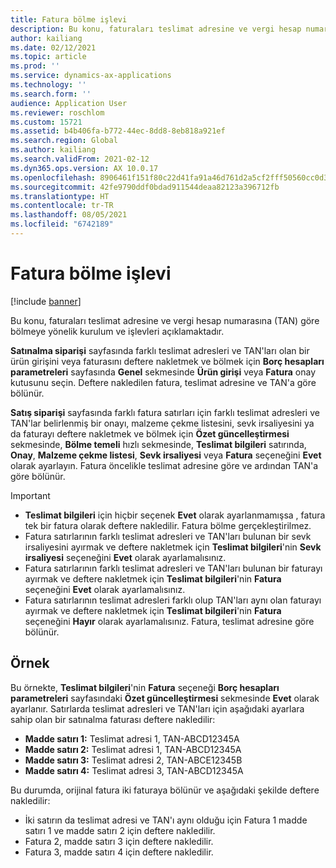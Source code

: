 ```yaml
---
title: Fatura bölme işlevi
description: Bu konu, faturaları teslimat adresine ve vergi hesap numarasına (TAN) göre bölmeye yönelik kurulum ve işlevleri açıklamaktadır.
author: kailiang
ms.date: 02/12/2021
ms.topic: article
ms.prod: ''
ms.service: dynamics-ax-applications
ms.technology: ''
ms.search.form: ''
audience: Application User
ms.reviewer: roschlom
ms.custom: 15721
ms.assetid: b4b406fa-b772-44ec-8dd8-8eb818a921ef
ms.search.region: Global
ms.author: kailiang
ms.search.validFrom: 2021-02-12
ms.dyn365.ops.version: AX 10.0.17
ms.openlocfilehash: 8906461f151f80c22d41fa91a46d761d2a5cf2fff50560cc0d388d279c5bdc7d
ms.sourcegitcommit: 42fe9790ddf0bdad911544deaa82123a396712fb
ms.translationtype: HT
ms.contentlocale: tr-TR
ms.lasthandoff: 08/05/2021
ms.locfileid: "6742189"
---
```

# <a name="split-invoice-functionality"></a>Fatura bölme işlevi

[!include [banner](../includes/banner.md)]

Bu konu, faturaları teslimat adresine ve vergi hesap numarasına (TAN) göre bölmeye yönelik kurulum ve işlevleri açıklamaktadır.

**Satınalma siparişi** sayfasında farklı teslimat adresleri ve TAN'ları olan bir ürün girişini veya faturasını deftere nakletmek ve bölmek için **Borç hesapları parametreleri** sayfasında **Genel** sekmesinde **Ürün girişi** veya **Fatura** onay kutusunu seçin. Deftere nakledilen fatura, teslimat adresine ve TAN'a göre bölünür.

**Satış siparişi** sayfasında farklı fatura satırları için farklı teslimat adresleri ve TAN'lar belirlenmiş bir onayı, malzeme çekme listesini, sevk irsaliyesini ya da faturayı deftere nakletmek ve bölmek için **Özet güncelleştirmesi** sekmesinde, **Bölme temeli** hızlı sekmesinde, **Teslimat bilgileri** satırında, **Onay**, **Malzeme çekme listesi**, **Sevk irsaliyesi** veya **Fatura** seçeneğini **Evet** olarak ayarlayın. Fatura öncelikle teslimat adresine göre ve ardından TAN'a göre bölünür.

> [!IMPORTANT]
> - **Teslimat bilgileri** için hiçbir seçenek **Evet** olarak ayarlanmamışsa , fatura tek bir fatura olarak deftere nakledilir. Fatura bölme gerçekleştirilmez.
> - Fatura satırlarının farklı teslimat adresleri ve TAN'ları bulunan bir sevk irsaliyesini ayırmak ve deftere nakletmek için **Teslimat bilgileri**'nin **Sevk irsaliyesi** seçeneğini **Evet** olarak ayarlamalısınız.
> - Fatura satırlarının farklı teslimat adresleri ve TAN'ları bulunan bir faturayı ayırmak ve deftere nakletmek için **Teslimat bilgileri**'nin **Fatura** seçeneğini **Evet** olarak ayarlamalısınız.
> - Fatura satırlarının teslimat adresleri farklı olup TAN'ları aynı olan faturayı ayırmak ve deftere nakletmek için **Teslimat bilgileri**'nin **Fatura** seçeneğini **Hayır** olarak ayarlamalısınız. Fatura, teslimat adresine göre bölünür.

## <a name="example"></a>Örnek

Bu örnekte, **Teslimat bilgileri**'nin **Fatura** seçeneği **Borç hesapları parametreleri** sayfasındaki **Özet güncelleştirmesi** sekmesinde **Evet** olarak ayarlanır. Satırlarda teslimat adresleri ve TAN'ları için aşağıdaki ayarlara sahip olan bir satınalma faturası deftere nakledilir:

- **Madde satırı 1:** Teslimat adresi 1, TAN-ABCD12345A
- **Madde satırı 2:** Teslimat adresi 1, TAN-ABCD12345A
- **Madde satırı 3:** Teslimat adresi 2, TAN-ABCE12345B
- **Madde satırı 4:** Teslimat adresi 3, TAN-ABCD12345A

Bu durumda, orijinal fatura iki faturaya bölünür ve aşağıdaki şekilde deftere nakledilir:

- İki satırın da teslimat adresi ve TAN'ı aynı olduğu için Fatura 1 madde satırı 1 ve madde satırı 2 için deftere nakledilir.
- Fatura 2, madde satırı 3 için deftere nakledilir.
- Fatura 3, madde satırı 4 için deftere nakledilir.
